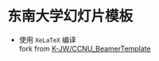 # 东南大学幻灯片模板
+ 使用 ```XeLaTeX``` 编译  
fork from [K-JW/CCNU_BeamerTemplate](https://github.com/K-JW/CCNU_BeamerTemplate)
